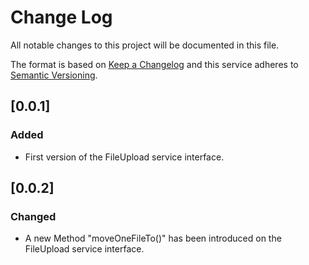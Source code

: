 # Change Log
All notable changes to this project will be documented in this file.

The format is based on [Keep a Changelog](http://keepachangelog.com/)
and this service adheres to [Semantic Versioning](http://semver.org/).

## [0.0.1]
### Added
- First version of the FileUpload service interface.

## [0.0.2]
### Changed
- A new Method "moveOneFileTo()" has been introduced on the FileUpload service interface.
